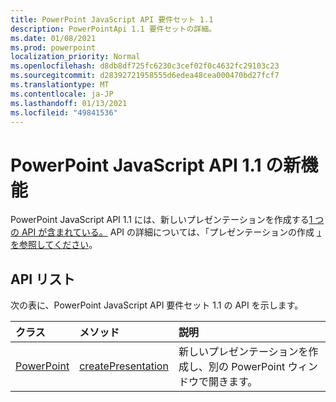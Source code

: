 ```yaml
---
title: PowerPoint JavaScript API 要件セット 1.1
description: PowerPointApi 1.1 要件セットの詳細。
ms.date: 01/08/2021
ms.prod: powerpoint
localization_priority: Normal
ms.openlocfilehash: d8db8df725fc6230c3cef02f0c4632fc29103c23
ms.sourcegitcommit: d28392721958555d6edea48cea000470bd27fcf7
ms.translationtype: MT
ms.contentlocale: ja-JP
ms.lasthandoff: 01/13/2021
ms.locfileid: "49841536"
---
```

# <a name="whats-new-in-powerpoint-javascript-api-11"></a>PowerPoint JavaScript API 1.1 の新機能

PowerPoint JavaScript API 1.1 には、新しいプレゼンテーションを作成する[1 つの API が含まれている。](/javascript/api/powerpoint#powerpoint-createpresentation-base64file--options) API の詳細については、「プレゼンテーションの作成 [」を参照してください](../../powerpoint/powerpoint-add-ins.md#create-a-presentation)。

## <a name="api-list"></a>API リスト

次の表に、PowerPoint JavaScript API 要件セット 1.1 の API を示します。

| クラス | メソッド | 説明 |
|:---|:---|:---|
|[PowerPoint](/javascript/api/powerpoint/powerpoint)|[createPresentation](/javascript/api/powerpoint#powerpoint-createpresentation-base64file--options)|新しいプレゼンテーションを作成し、別の PowerPoint ウィンドウで開きます。|